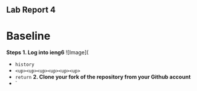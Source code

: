 ## Lab Report 4
# Baseline 
**Steps**
**1. Log into ieng6**
![Image](
- `history`
- `<up><up><up><up><up><up>`
- `return`
**2. Clone your fork of the repository from your Github account**
- `
